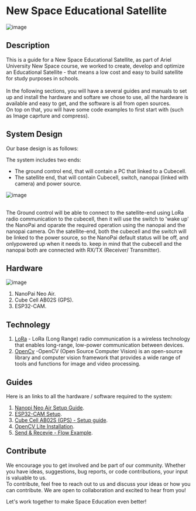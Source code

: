 # New Space Educational Satellite
![image](https://github.com/bargoldenberg/New_Space_EDU_SATALLITE/assets/92790326/b3bb687e-611c-4ff8-8985-c56462b83763)


## Description

This is a guide for a New Space Educational Satellite, as part of Ariel University New Space course, we worked to create, develop and optimize an Educational Satellite - that means a low cost and easy to build satellite for study purposes in schools.<br/>
<br/>
In the following sections, you will have a several guides and manuals to set up and install the hardware and softare we chose to use, all the hardware is available and easy to get, and the software is all from open sources.<br/>
On top on that, you will have some code examples to first start with (such as Image caprture and compress). <br/> 

## System Design

Our base design is as follows:
<br/>

The system includes two ends:
* The ground control end, that will contain a PC that linked to a Cubecell.
* The satellite end, that will contain Cubecell, switch, nanopai (linked with camera) and power source.

![image](https://github.com/bargoldenberg/New_Space_EDU_SATALLITE/assets/92790326/ee69381d-149d-4835-bc5c-24dcd3af1d63)


<br/>
The Ground control will be able to connect to the satellite-end using LoRa radio communication to the cubecell, then it will use the switch to 'wake up' the NanoPai and oparate the required operation using the nanopai and the nanopai camera. On the satellite-end, both the cubecell and the switch will be linked to the power source, so the NanoPai default status will be off, and onlypowered up when it needs to.  keep in mind that the cubecell and the nanopai both are connected with RX/TX (Receiver/ Transmitter).


## Hardware
![image](https://github.com/bargoldenberg/New_Space_EDU_SATALLITE/assets/92790326/4afba33d-81dc-465f-a63e-c8b040a6faf2)


1. NanoPai Neo Air.
2. Cube Cell AB02S (GPS).
3. ESP32-CAM.

## Technolegy

1. [LoRa](https://en.wikipedia.org/wiki/LoRa) - LoRa (Long Range) radio communication is a wireless technology that enables long-range, low-power communication between devices.
2. [OpenCv](https://opencv.org/) -OpenCV (Open Source Computer Vision) is an open-source library and computer vision framework that provides a wide range of tools and functions for image and video processing.



## Guides 

Here is an links to all the hardware  / software required to the system:

1. [Nanopi Neo Air Setup Guide](https://github.com/bargoldenberg/New_Space_EDU_SATALLITE/blob/main/Nanopi-Neo-Air/readme.md).
2. [ESP32-CAM Setup](https://github.com/bargoldenberg/New_Space_EDU_SATALLITE/blob/main/ESP32-CAM/README.md).
3. [Cube Cell AB02S (GPS) - Setup guide](https://github.com/bargoldenberg/New_Space_EDU_SATALLITE/blob/main/SetUpCubeCell.md).
4. [OpenCV Lite Installation](https://github.com/bargoldenberg/New_Space_EDU_SATALLITE/blob/main/InstallOpenCV.md).
5. [Send & Recevie - Flow Example](https://github.com/bargoldenberg/New_Space_EDU_SATALLITE/blob/main/Send-Receive/readme.md).

## Contribute

We encourage you to get involved and be part of our community. Whether you have ideas, suggestions, bug reports, or code contributions, your input is valuable to us.<br/>
To contribute, feel free to reach out to us and discuss your ideas or how you can contribute. We are open to collaboration and excited to hear from you! <br/>

Let's work together to make Space Education even better!


